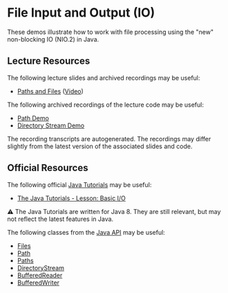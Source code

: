 File Input and Output (IO)
=================================================

These demos illustrate how to work with file processing using the "new" non-blocking IO (NIO.2) in Java.

## Lecture Resources ##

The following lecture slides and archived recordings may be useful:

  - [Paths and Files](https://docs.google.com/presentation/d/e/2PACX-1vRjEUU0FIhBZIeMeU9O5L3Fc9WFAb9RvjA3dNANUjxupwWPH6Uw86tYEczVtrbfDzLFLub3je-pwGsg/pub?start=false&loop=false&delayms=3000) ([Video](https://usfca.hosted.panopto.com/Panopto/Pages/Viewer.aspx?id=825bbf06-997d-438e-b712-afaf015099a0))

The following archived recordings of the lecture code may be useful:

  - [Path Demo](https://usfca.hosted.panopto.com/Panopto/Pages/Viewer.aspx?id=ac30d0c7-7802-4108-b194-afaf0150997f)
  - [Directory Stream Demo](https://usfca.hosted.panopto.com/Panopto/Pages/Viewer.aspx?id=cfd9fab6-3855-435b-922b-afaf01509918)

The recording transcripts are autogenerated. The recordings may differ slightly from the latest version of the associated slides and code.

## Official Resources ##

The following official [Java Tutorials](http://docs.oracle.com/javase/tutorial/index.html) may be useful:

- [The Java Tutorials - Lesson: Basic I/O](http://docs.oracle.com/javase/tutorial/essential/io/index.html)

:warning: The Java Tutorials are written for Java 8. They are still relevant, but may not reflect the latest features in Java.

The following classes from the [Java API](https://www.cs.usfca.edu/~cs272/javadoc/api/) may be useful:

- [Files](https://www.cs.usfca.edu/~cs272/javadoc/api/java.base/java/nio/file/Files.html)
- [Path](https://www.cs.usfca.edu/~cs272/javadoc/api/java.base/java/nio/file/Path.html)
- [Paths](https://www.cs.usfca.edu/~cs272/javadoc/api/java.base/java/nio/file/Paths.html)
- [DirectoryStream](https://www.cs.usfca.edu/~cs272/javadoc/api/java.base/java/nio/file/DirectoryStream.html)
- [BufferedReader](https://www.cs.usfca.edu/~cs272/javadoc/api/java.base/java/io/BufferedReader.html)
- [BufferedWriter](https://www.cs.usfca.edu/~cs272/javadoc/api/java.base/java/io/BufferedWriter.html)
